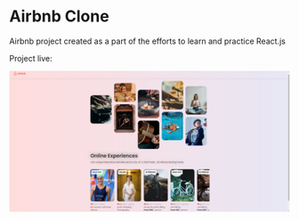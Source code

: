 # Airbnb Clone
Airbnb project created as a part of the efforts to learn and practice React.js

Project live:

[![Airbnb Clone img](https://github.com/will-s-205/will-s-205.github.io/blob/dd92717d5bc860369c84390ac926e0986c0894c7/fcc-portfolio/img/Airbnb%20big%202023-06-16_22-35-09.jpg)](https://will-s-205.github.io/airbnb-clone/)
